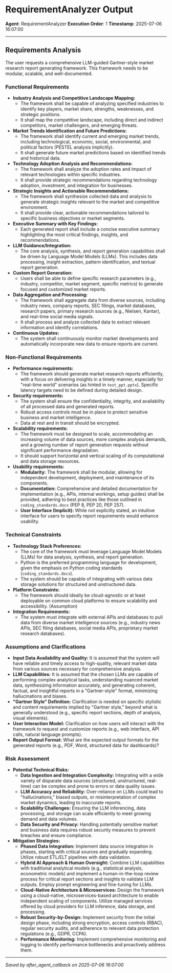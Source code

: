 # RequirementAnalyzer Output
**Agent**: RequirementAnalyzer
**Execution Order**: 1
**Timestamp**: 2025-07-06 16:07:00

---

## Requirements Analysis

The user requests a comprehensive LLM-guided Gartner-style market research report generating framework. This framework needs to be modular, scalable, and well-documented.

### Functional Requirements

*   **Industry Analysis and Competitive Landscape Mapping:**
    *   The framework shall be capable of analyzing specified industries to identify key players, market share, strengths, weaknesses, and strategic positions.
    *   It shall map the competitive landscape, including direct and indirect competitors, market challengers, and emerging threats.
*   **Market Trends Identification and Future Predictions:**
    *   The framework shall identify current and emerging market trends, including technological, economic, social, environmental, and political factors (PESTEL analysis implicitly).
    *   It shall generate future market predictions based on identified trends and historical data.
*   **Technology Adoption Analysis and Recommendations:**
    *   The framework shall analyze the adoption rates and impact of relevant technologies within specific industries.
    *   It shall provide strategic recommendations regarding technology adoption, investment, and integration for businesses.
*   **Strategic Insights and Actionable Recommendations:**
    *   The framework shall synthesize collected data and analysis to generate strategic insights relevant to the market and competitive environment.
    *   It shall provide clear, actionable recommendations tailored to specific business objectives or market segments.
*   **Executive Summary with Key Findings:**
    *   Each generated report shall include a concise executive summary highlighting the most critical findings, insights, and recommendations.
*   **LLM Guidance/Integration:**
    *   The core analysis, synthesis, and report generation capabilities shall be driven by Language Model Models (LLMs). This includes data processing, insight extraction, pattern identification, and textual report generation.
*   **Custom Report Generation:**
    *   Users shall be able to define specific research parameters (e.g., industry, competitor, market segment, specific metrics) to generate focused and customized market reports.
*   **Data Aggregation and Processing:**
    *   The framework shall aggregate data from diverse sources, including industry news, company reports, SEC filings, market databases, research papers, primary research sources (e.g., Nielsen, Kantar), and real-time social media signals.
    *   It shall process and analyze collected data to extract relevant information and identify correlations.
*   **Continuous Updates:**
    *   The system shall continuously monitor market developments and automatically incorporate new data to ensure reports are current.

### Non-Functional Requirements

*   **Performance requirements:**
    *   The framework should generate market research reports efficiently, with a focus on delivering insights in a timely manner, especially for "real-time world" scenarios (as hinted in `test_ppt.pptx`). Specific latency targets need to be defined during detailed design.
*   **Security requirements:**
    *   The system shall ensure the confidentiality, integrity, and availability of all processed data and generated reports.
    *   Robust access controls must be in place to protect sensitive business and market intelligence.
    *   Data at rest and in transit should be encrypted.
*   **Scalability requirements:**
    *   The framework must be designed to scale, accommodating an increasing volume of data sources, more complex analysis demands, and a growing number of report generation requests without significant performance degradation.
    *   It should support horizontal and vertical scaling of its computational and data storage resources.
*   **Usability requirements:**
    *   **Modularity:** The framework shall be modular, allowing for independent development, deployment, and maintenance of its components.
    *   **Documentation:** Comprehensive and detailed documentation for implementation (e.g., APIs, internal workings, setup guides) shall be provided, adhering to best practices like those outlined in `coding_standards.docx` (PEP 8, PEP 20, PEP 257).
    *   **User Interface (Implicit):** While not explicitly stated, an intuitive interface for users to specify report requirements would enhance usability.

### Technical Constraints

*   **Technology Stack Preferences:**
    *   The core of the framework must leverage Language Model Models (LLMs) for data analysis, synthesis, and report generation.
    *   Python is the preferred programming language for development, given the emphasis on Python coding standards (`coding_standards.docx`).
    *   The system should be capable of integrating with various data storage solutions for structured and unstructured data.
*   **Platform Constraints:**
    *   The framework should ideally be cloud-agnostic or at least deployable on common cloud platforms to ensure scalability and accessibility. (Assumption)
*   **Integration Requirements:**
    *   The system must integrate with external APIs and databases to pull data from diverse market intelligence sources (e.g., industry news APIs, SEC filing databases, social media APIs, proprietary market research databases).

### Assumptions and Clarifications

*   **Input Data Availability and Quality:** It is assumed that the system will have reliable and timely access to high-quality, relevant market data from various sources necessary for comprehensive analysis.
*   **LLM Capabilities:** It is assumed that the chosen LLMs are capable of performing complex analytical tasks, understanding nuanced market data, synthesizing information accurately, and generating coherent, factual, and insightful reports in a "Gartner-style" format, minimizing hallucinations and biases.
*   **"Gartner Style" Definition:** Clarification is needed on specific stylistic and content requirements implied by "Gartner style," beyond what is generally understood (e.g., specific report sections, depth of analysis, visual elements).
*   **User Interaction Model:** Clarification on how users will interact with the framework to request and customize reports (e.g., web interface, API calls, natural language prompts).
*   **Report Output Format:** What are the expected output formats for the generated reports (e.g., PDF, Word, structured data for dashboards)?

### Risk Assessment

*   **Potential Technical Risks:**
    *   **Data Ingestion and Integration Complexity:** Integrating with a wide variety of disparate data sources (structured, unstructured, real-time) can be complex and prone to errors or data quality issues.
    *   **LLM Accuracy and Reliability:** Over-reliance on LLMs could lead to "hallucinations," biased outputs, or misinterpretation of complex market dynamics, leading to inaccurate reports.
    *   **Scalability Challenges:** Ensuring the LLM inferencing, data processing, and storage can scale efficiently to meet growing demand and data volumes.
    *   **Data Security and Privacy:** Handling potentially sensitive market and business data requires robust security measures to prevent breaches and ensure compliance.
*   **Mitigation Strategies:**
    *   **Phased Data Integration:** Implement data source integration in phases, starting with critical sources and gradually expanding. Utilize robust ETL/ELT pipelines with data validation.
    *   **Hybrid AI Approach & Human Oversight:** Combine LLM capabilities with traditional analytical models (e.g., statistical analysis, econometric models) and implement a human-in-the-loop review process for critical report sections and insights to validate LLM outputs. Employ prompt engineering and fine-tuning for LLMs.
    *   **Cloud-Native Architecture & Microservices:** Design the framework using a cloud-native, microservices-based architecture to enable independent scaling of components. Utilize managed services offered by cloud providers for LLM inference, data storage, and processing.
    *   **Robust Security-by-Design:** Implement security from the initial design phase, including strong encryption, access controls (RBAC), regular security audits, and adherence to relevant data protection regulations (e.g., GDPR, CCPA).
    *   **Performance Monitoring:** Implement comprehensive monitoring and logging to identify performance bottlenecks and proactively address them.

---
*Saved by after_agent_callback on 2025-07-06 16:07:00*
